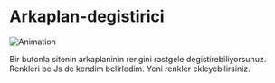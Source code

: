 # Arkaplan-degistirici


![Animation](https://user-images.githubusercontent.com/88210382/144687262-fce2a11f-166a-4c16-9fa1-d76f0c62d7ab.gif)


Bir butonla sitenin arkaplaninin rengini rastgele degistirebiliyorsunuz.
Renkleri be Js de kendim belirledim. Yeni renkler ekleyebilirsiniz.
